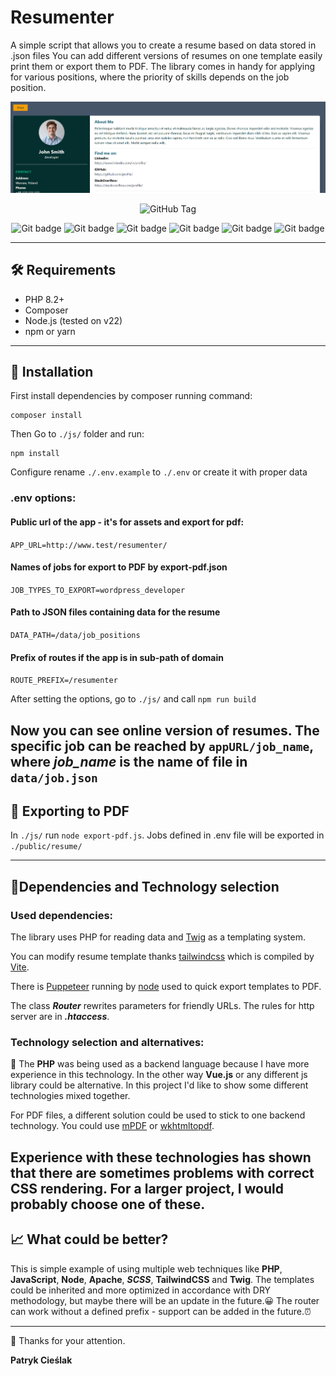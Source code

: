 # Resumenter
A simple script that allows you to create a resume based on data stored in .json files
You can add different versions of resumes on one template easily print them or export them to PDF. The library comes in handy for applying for various positions, where the priority of skills depends on the job position.

![thumbnail](https://github.com/bendarmultimedia/resumenter/blob/master/public/img/thumbnail.png?raw=true)
      
<center>

![GitHub Tag](https://img.shields.io/github/v/tag/bendarmultimedia/resumenter?label=version)

 ![Git badge](https://img.shields.io/badge/php-seagreen?logo=php&labelColor=indigo)
 ![Git badge](https://img.shields.io/badge/javascript-seagreen?logo=javascript&labelColor=indigo)
 ![Git badge](https://img.shields.io/badge/composer-seagreen?logo=composer&labelColor=indigo)
 ![Git badge](https://img.shields.io/badge/twig-seagreen?logo=twig)
 ![Git badge](https://img.shields.io/badge/tailwind-seagreen?logo=tailwindcss&labelColor=indigo)
 ![Git badge](https://img.shields.io/badge/puppeteer-seagreen?logo=puppeteer&labelColor=indigo)
</center>

---
## 🛠️ Requirements
- PHP 8.2+
- Composer
- Node.js (tested on v22)
- npm or yarn
---
## 🚀 Installation
First install dependencies by composer running command:
```text
composer install
```
Then Go to ``./js/`` folder and run:

    npm install

Configure rename ``./.env.example`` to ``./.env`` or create it with proper data
### .env options:
#### Public url of the app - it's for assets and export for pdf:
``APP_URL=http://www.test/resumenter/``

#### Names of jobs for export to PDF by export-pdf.json
``JOB_TYPES_TO_EXPORT=wordpress_developer``

#### Path to JSON files containing data for the resume
``DATA_PATH=/data/job_positions``

#### Prefix of routes if the app is in sub-path of domain
``ROUTE_PREFIX=/resumenter``

After setting the options, go to ``./js/`` and call ``npm run build``

Now you can see online version of resumes. The specific job can be reached by ``appURL/job_name``,
where ***job_name*** is the name of file in ``data/job.json``
---
## 📄 Exporting to PDF
In ``./js/`` run ``node export-pdf.js``. Jobs defined in .env file will be exported in ``./public/resume/``

---
## 🧱Dependencies and Technology selection
### Used dependencies:
The library uses PHP for reading data and [Twig](https://github.com/twigphp/Twig) as a templating system.

You can modify resume template thanks [tailwindcss](https://github.com/tailwindlabs/tailwindcss) which is compiled by [Vite](https://github.com/vitejs/vite).

There is [Puppeteer](https://github.com/puppeteer/puppeteer) running by [node](https://nodejs.org/en) used to quick export templates to PDF.

The class ***Router*** rewrites parameters for friendly URLs. The rules for http server are in ***.htaccess***.

### Technology selection and alternatives:
🐘 The **PHP** was being used as a backend language because I have more experience in this technology. In the other way **Vue.js** or any different js library could be alternative.
In this project I'd like to show some different technologies mixed together.

For PDF files, a different solution could be used to stick to one backend technology. You could use [mPDF](https://github.com/mpdf/mpdf) or [wkhtmltopdf](https://wkhtmltopdf.org/).

Experience with these technologies has shown that there are sometimes problems with correct CSS rendering.
For a larger project, I would probably choose one of these.
---
## 📈 What could be better?
This is simple example of using multiple web techniques like **PHP**, **JavaScript**, **Node**, **Apache**, ***SCSS***, **TailwindCSS** and **Twig**.
The templates could be inherited and more optimized in accordance with DRY methodology, but maybe there will be an update in the future.😀
The router can work without a defined prefix - support can be added in the future.⏰

---

💖 Thanks for your attention.

**Patryk Cieślak**